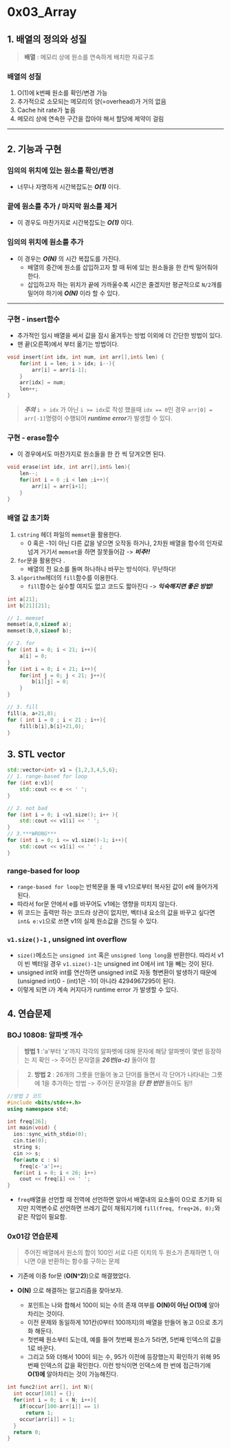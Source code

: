# 0x03_Array
## 1. 배열의 정의와 성질
> **배열** : 메모리 상에 원소를 연속하게 배치한 자료구조

### 배열의 성질 
1. O(1)에 k번째 원소를 확인/변경 가능
2. 추가적으로 소모되는 메모리의 양(=overhead)가 거의 없음
3. Cache hit rate가 높음
4. 메모리 상에 연속한 구간을 잡아야 해서 할당에 제약이 걸림
---
## 2. 기능과 구현
### 임의의 위치에 있는 원소를 확인/변경
- 너무나 자명하게 시간복잡도는 ***O(1)*** 이다.
### 끝에 원소를 추가 / 마지막 원소를 제거 
- 이 경우도 마찬가지로 시간복잡도는 ***O(1)*** 이다.
### 임의의 위치에 원소를 추가
- 이 경우는 ***O(N)*** 의 시간 복잡도를 가진다.
    - 배열의 중간에 원소를 삽입하고자 할 때 뒤에 있는 원소들을 한 칸씩 밀어줘야 한다. 
    - 삽입하고자 하는 위치가 끝에 가까울수록 시간은 줄겠지만 평균적으로 `N/2`개를 밀어야 하기에 ***O(N)*** 이라 할 수 있다.

---
### 구현 - insert함수 
- 추가적인 임시 배열을 써서 값을 잠시 옮겨두는 방법 이외에 더 간단한 방법이 있다. 
- 맨 끝(오른쪽)에서 부터 옮기는 방법이다.
```c
void insert(int idx, int num, int arr[],int& len) {
    for(int i = len; i > idx; i--){
        arr[i] = arr[i-1];
    }
    arr[idx] = num;
    len++;
}
```
> ***주의***
`i > idx` 가 아닌 `i >= idx`로 작성 했을때 `idx == 0`인 경우 `arr[0] = arr[-1]`명령이 수행되어 ***runtime error***가 발생할 수 있다.

### 구현 - erase함수 
- 이 경우에서도 마찬가지로 원소들을 한 칸 씩 당겨오면 된다.
```cpp
void erase(int idx, int arr[],int& len){
    len--;
    for(int i = 0 ;i < len ;i++){
        arr[i] = arr[i+1];
    }
}
```

### 배열 값 초기화 
1. `cstring` 헤더 파일의 `memset`을 활용한다.
    - 0 혹은 -1이 아닌 다른 값을 넣으면 오작동 하거나, 2차원 배열을 함수의 인자로 넘겨 거기서 `memset`을 하면 잘못들어감 -> ***비추!!***
2. `for`문을 활용한다 .
    - 배열의 전 요소를 돌며 하나하나 바꾸는 방식이다. 무난하다!
3. `algorithm`헤더의 `fill`함수를 이용한다.
    - `fill`함수는 실수할 여지도 없고 코드도 짧아진다 -> ***익숙해지면 좋은 방법!***
```cpp
int a[21];
int b[21][21];

// 1. memset
memset(a,0,sizeof a);
memset(b,0,sizeof b);

// 2. for
for (int i = 0; i < 21; i++){
    a[i] = 0;
}
for (int i = 0; i < 21; i++){
    for(int j = 0; j < 21; j++){
        b[i][j] = 0;
    }
}

// 3. fill
fill(a, a+21,0);
for ( int i = 0 ; i < 21 ; i++){
    fill(b[i],b[i]+21,0);
}
```
## 3. STL vector 
```cpp
std::vector<int> v1 = {1,2,3,4,5,6};
// 1. range-based for loop
for (int e:v1){
    std::cout << e << ' ';
}

// 2. not bad
for (int i = 0; i <v1.size(); i++ ){
    std::cout << v1[i] << ' ';
}
// 3.***WRONG***
for (int i = 0; i <= v1.size()-1; i++){
    std::cout << v1[i] << ' ' ;
} 
```
### range-based for loop
- `range-based for loop`는 반복문을 돌 때 v1으로부터 복사된 값이 e에 들어가게 된다.
- 따라서 for문 안에서 e를 바꾸어도 v1에는 영향을 미치지 않는다.
- 위 코드는 출력만 하는 코드라 상관이 없지만, 벡터내 요소의 값을 바꾸고 싶다면 `int& e:v1`으로 쓰면 v1의 실제 원소값을 건드릴 수 있다.

### `v1.size()-1` , unsigned int overflow
- `size()`메소드는 `unsigned int` 혹은 `unsigned long long`을 반환한다. 따라서 v1이 빈 벡터일 경우 `v1.size()-1`는 unsigned int 0에서 int 1을 빼는 것이 된다.
- unsigned int와 int를 연산하면 unsigned int로 자동 형변환이 발생하기 때문에 (unsigned int)0 - (int)1은 -1이 아니라 4294967295이 된다. 
- 이렇게 되면 i가 계속 커지다가 runtime error 가 발생할 수 있다.

## 4. 연습문제 
### BOJ 10808: 알파벳 개수
> **방법 1** :'a'부터 'z'까지 각각의 알파벳에 대해 문자에 해당 알파벳이 몇번 등장하는 지 확인 -> 주어진 문자열을 ***26번(a-z)*** 돌아야 함 

> 2. **방법 2** : 26개의 그릇을 만들어 놓고 단어를 돌면서 각 단어가 나타내는 그릇에 1을 추가하는 방법 -> 주어진 문자열을 ***단 한 번만*** 돌아도 됨!! 
```cpp
//방법 2 코드
#include <bits/stdc++.h>
using namespace std;

int freq[26]; 
int main(void) {
  ios::sync_with_stdio(0);
  cin.tie(0);
  string s;
  cin >> s;
  for(auto c : s)
    freq[c-'a']++;
  for(int i = 0; i < 26; i++)
    cout << freq[i] << ' ';
}
```
- `freq`배열을 선언할 때 전역에 선언하면 알아서 배열내의 요소들이 0으로 초기화 되지만 지역변수로 선언하면 쓰레기 값이 채워지기에 `fill(freq, freq+26, 0);`와 같은 작업이 필요함.

### 0x01강 연습문제 
>  주어진 배열에서 원소의 합이 100인 서로 다른 이치의 두 원소가 존재하면 1, 아니면 0을 반환하는 함수를 구하는 문제 
- 기존에 이중 for문 (**O(N^2)**)으로 해결했었다.

- **O(N)** 으로 해결하는 알고리즘을 찾아보자.
    - 포인트는 나와 합해서 100이 되는 수의 존재 여부를 **O(N)이 아닌 O(1)에** 알아차리는 것이다.
    - 이전 문제와 동일하게 101칸(0부터 100까지)의 배열을 만들어 놓고 0으로 초기화 해둔다. 
    - 첫번째 원소부터 도는데, 예를 들어 첫번째 원소가 5라면, 5번째 인덱스의 값을 1로 바꾼다. 
    - 그리고 5와 더해서 100이 되는 수, 95가 이전에 등장했는지 확인하기 위해 95번째 인덱스의 값을 확인한다. 이런 방식이면 인덱스에 한 번에 접근하기에 **O(1)에** 알아차리는 것이 가능해진다.

```cpp
int func2(int arr[], int N){
  int occur[101] = {};
  for(int i = 0; i < N; i++){
    if(occur[100-arr[i]] == 1)
      return 1;
    occur[arr[i]] = 1;
  }
  return 0;
}
```
